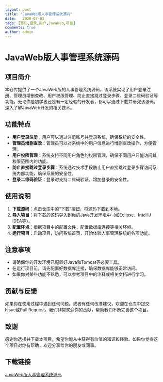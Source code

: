 ```yaml
---
layout: post
title: "JavaWeb版人事管理系统源码"
date:   2020-07-03
tags: [源码,登录,用户,JavaWeb,项目]
comments: true
author: admin
---
```

# JavaWeb版人事管理系统源码

## 项目简介

本仓库提供了一个JavaWeb版的人事管理系统源码，该系统实现了用户登录注册、管理员增删查改、用户权限管理、防止直接跳过登录步骤、登录二维码验证等功能。无论你是初学者还是有一定经验的开发者，都可以通过下载并研究该源码，深入了解JavaWeb开发的相关技术。

## 功能特点

- **用户登录注册**：用户可以通过注册账号并登录系统，确保系统的安全性。
- **管理员增删查改**：管理员可以对系统中的用户信息进行增删查改操作，方便管理。
- **用户权限管理**：系统支持不同用户角色的权限管理，确保不同用户只能访问其权限范围内的功能。
- **防止直接跳过登录步骤**：系统通过技术手段防止用户直接跳过登录步骤访问系统内部功能，确保系统的安全性。
- **登录二维码验证**：登录时支持二维码验证，增加登录的安全性。

## 使用说明

1. **下载源码**：点击仓库中的“下载”按钮，将源码下载到本地。
2. **导入项目**：将下载的源码导入到你的Java开发环境中（如Eclipse、IntelliJ IDEA等）。
3. **配置环境**：根据项目中的配置文件，配置数据库连接等相关环境。
4. **运行项目**：启动项目，访问系统首页，开始体验人事管理系统的各项功能。

## 注意事项

- 请确保你的开发环境已配置好Java和Tomcat等必要工具。
- 在运行项目前，请先配置好数据库连接，确保数据库能够正常访问。
- 如果你对某些功能不熟悉，可以参考项目中的注释或相关文档进行学习。

## 贡献与反馈

如果你在使用过程中遇到任何问题，或者有任何改进建议，欢迎在仓库中提交Issue或Pull Request。我们非常欢迎你的贡献，帮助我们不断完善这个项目。

## 致谢

感谢你选择并下载本项目，希望你能从中获得有价值的知识和经验。如果你觉得这个项目对你有帮助，欢迎分享给你的朋友或同事。

## 下载链接

[JavaWeb版人事管理系统源码](https://pan.quark.cn/s/9116abe68db6)